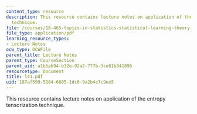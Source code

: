 ```yaml
---
content_type: resource
description: This resource contains lecture notes on application of the entropy tensorization
  technique.
file: /courses/18-465-topics-in-statistics-statistical-learning-theory-spring-2007/187af599518468051dc69a2b4c7c9ee5_l41.pdf
file_type: application/pdf
learning_resource_types:
- Lecture Notes
ocw_type: OCWFile
parent_title: Lecture Notes
parent_type: CourseSection
parent_uid: a1b5ab94-b32e-92a2-777b-3ce81b841896
resourcetype: Document
title: l41.pdf
uid: 187af599-5184-6805-1dc6-9a2b4c7c9ee5
---
```

This resource contains lecture notes on application of the entropy tensorization technique.


